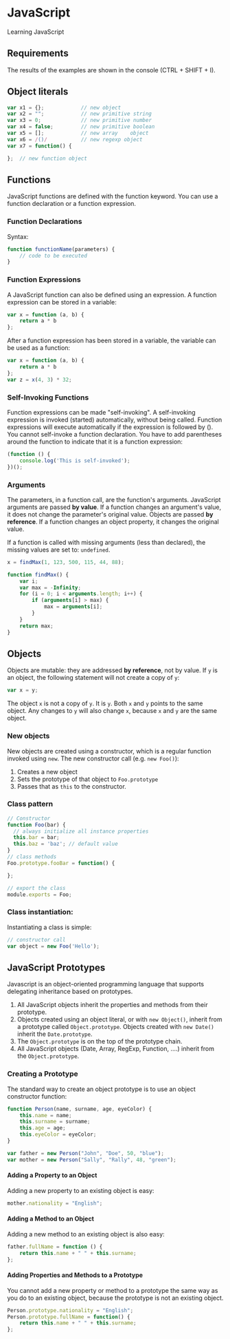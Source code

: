 # JavaScript

Learning JavaScript

## Requirements

The results of the examples are shown in the console (CTRL + SHIFT + I).

## Object literals

```javascript
var x1 = {};            // new object
var x2 = "";            // new primitive string
var x3 = 0;             // new primitive number
var x4 = false;         // new primitive boolean
var x5 = [];            // new array	object
var x6 = /()/           // new regexp object
var x7 = function() {

};  // new function object
```

## Functions

JavaScript functions are defined with the function keyword. You can use a function declaration or a function expression.

### Function Declarations

Syntax:

```javascript
function functionName(parameters) {
    // code to be executed
}
```

### Function Expressions
A JavaScript function can also be defined using an expression. A function expression can be stored in a variable:

```javascript
var x = function (a, b) {
    return a * b
};
```

After a function expression has been stored in a variable, the variable can be used as a function:

```javascript
var x = function (a, b) {
    return a * b
};
var z = x(4, 3) * 32;
```

### Self-Invoking Functions

Function expressions can be made "self-invoking". A self-invoking expression is invoked (started) automatically, without being called. Function expressions will execute automatically if the expression is followed by (). You cannot self-invoke a function declaration. You have to add parentheses around the function to indicate that it is a function expression:

```javascript
(function () {
    console.log('This is self-invoked');
})();
```

### Arguments

The parameters, in a function call, are the function's arguments. JavaScript arguments are passed **by value**. If a function changes an argument's value, it does not change the parameter's original value. Objects are passed **by reference**. If a function changes an object property, it changes the original value.

If a function is called with missing arguments (less than declared), the missing values are set to: `undefined`.

```javascript
x = findMax(1, 123, 500, 115, 44, 88);

function findMax() {
    var i;
    var max = -Infinity;
    for (i = 0; i < arguments.length; i++) {
        if (arguments[i] > max) {
            max = arguments[i];
        }
    }
    return max;
}
```

## Objects

Objects are mutable: they are addressed **by reference**, not by value. If `y` is an object, the following statement will not create a copy of `y`:

```javascript
var x = y;
```

The object `x` is not a copy of `y`. It is `y`. Both `x` and `y` points to the same object. Any changes to `y` will also change `x`, because `x` and `y` are the same object.

### New objects

New objects are created using a constructor, which is a regular function invoked using `new`. The new constructor call (e.g. `new Foo()`):

1. Creates a new object
2. Sets the prototype of that object to `Foo.prototype`
3. Passes that as `this` to the constructor.

### Class pattern

```javascript
// Constructor
function Foo(bar) {
  // always initialize all instance properties
  this.bar = bar;
  this.baz = 'baz'; // default value
}
// class methods
Foo.prototype.fooBar = function() {

};

// export the class
module.exports = Foo;
```

### Class instantiation:

Instantiating a class is simple:

```javascript
// constructor call
var object = new Foo('Hello');
```

## JavaScript Prototypes

Javascript is an object-oriented programming language that supports delegating inheritance based on prototypes.

1. All JavaScript objects inherit the properties and methods from their prototype.
2. Objects created using an object literal, or with `new Object()`, inherit from a prototype called `Object.prototype`. Objects created with `new Date()` inherit the `Date.prototype`.
3. The `Object.prototype` is on the top of the prototype chain.
4. All JavaScript objects (Date, Array, RegExp, Function, ....) inherit from the `Object.prototype`.

### Creating a Prototype

The standard way to create an object prototype is to use an object constructor function:

```javascript
function Person(name, surname, age, eyeColor) {
    this.name = name;
    this.surname = surname;
    this.age = age;
    this.eyeColor = eyeColor;
}

var father = new Person("John", "Doe", 50, "blue");
var mother = new Person("Sally", "Rally", 48, "green");
```

#### Adding a Property to an Object

Adding a new property to an existing object is easy:

```javascript
mother.nationality = "English";
```

#### Adding a Method to an Object

Adding a new method to an existing object is also easy:

```javascript
father.fullName = function () {
    return this.name + " " + this.surname;
};
```

#### Adding Properties and Methods to a Prototype

You cannot add a new property or method to a prototype the same way as you do to an existing object, because the prototype is not an existing object.

```javascript
Person.prototype.nationality = "English";
Person.prototype.fullName = function() {
    return this.name + " " + this.surname;
};
```
